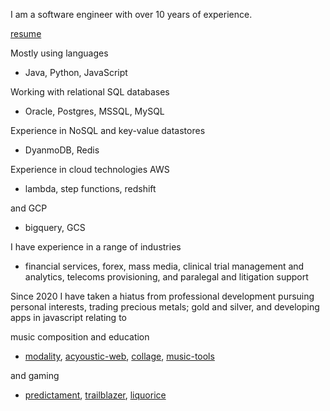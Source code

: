 I am a software engineer with over 10 years of experience.

[resume](https://kairuz.github.io/assets/evan-kairuz-resume_2023-10-02.pdf)

Mostly using languages
- Java, Python, JavaScript

Working with relational SQL databases
- Oracle, Postgres, MSSQL, MySQL

Experience in NoSQL and key-value datastores
- DyanmoDB, Redis

Experience in cloud technologies AWS
- lambda, step functions, redshift

and GCP
- bigquery, GCS

I have experience in a range of industries
- financial services, forex, mass media, clinical trial management and analytics, telecoms provisioning, and paralegal and litigation support


Since 2020 I have taken a hiatus from professional development pursuing personal interests, trading precious metals; gold and silver, and developing apps in javascript relating to 

music composition and education
- [modality](https://kairuz.github.io/modality), [acyoustic-web](https://kairuz.github.io/acyoustic-web), [collage](https://kairuz.github.io/collage), [music-tools](https://kairuz.github.io/music-tools)

and gaming
- [predictament](https://kairuz.github.io/predictament), [trailblazer](https://kairuz.github.io/trailblazer), [liquorice](https://kairuz.github.io/liquorice)

